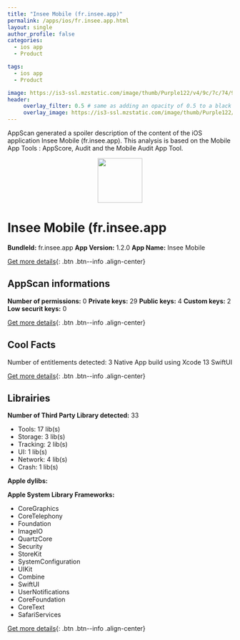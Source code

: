 ```yaml
---
title: "Insee Mobile (fr.insee.app)"
permalink: /apps/ios/fr.insee.app.html
layout: single
author_profile: false
categories: 
  - ios app 
  - Product 

tags: 
  - ios app 
  - Product 

image: https://is3-ssl.mzstatic.com/image/thumb/Purple122/v4/9c/7c/74/9c7c7485-c6f7-e309-e6f3-6fe23751a30c/AppIcon-1x_U007emarketing-0-5-0-P3-85-220.png/512x512bb.jpg
header: 
     overlay_filter: 0.5 # same as adding an opacity of 0.5 to a black background
     overlay_image: https://is3-ssl.mzstatic.com/image/thumb/Purple122/v4/9c/7c/74/9c7c7485-c6f7-e309-e6f3-6fe23751a30c/AppIcon-1x_U007emarketing-0-5-0-P3-85-220.png/512x512bb.jpg
---
```

AppScan generated a spoiler description of the content of the iOS application Insee Mobile (fr.insee.app). This analysis is based on the Mobile App Tools : AppScore, Audit and the Mobile Audit App Tool.

  
  
<div style="text-align: center;"><img src="https://is3-ssl.mzstatic.com/image/thumb/Purple122/v4/9c/7c/74/9c7c7485-c6f7-e309-e6f3-6fe23751a30c/AppIcon-1x_U007emarketing-0-5-0-P3-85-220.png/512x512bb.jpg" width="100" height="100"></div>  
  
# Insee Mobile (fr.insee.app

**BundleId:** fr.insee.app
**App Version:** 1.2.0
**App Name:** Insee Mobile


[Get more details](/pricing.html){: .btn .btn--info .align-center}  
  
## AppScan informations 

**Number of permissions:** 0
**Private keys:** 29
**Public keys:** 4
**Custom keys:** 2
**Low securit keys:** 0
  
[Get more details](/pricing.html){: .btn .btn--info .align-center}

## Cool Facts

Number of entitlements detected: 3
Native App
build using Xcode 13
SwiftUI
  
[Get more details](/pricing.html){: .btn .btn--info .align-center}

## Librairies 
**Number of Third Party Library detected:** 33
- Tools: 17 lib(s)
- Storage: 3 lib(s)
- Tracking: 2 lib(s)
- UI: 1 lib(s)
- Network: 4 lib(s)
- Crash: 1 lib(s)

**Apple dylibs:**


**Apple System Library Frameworks:**
- CoreGraphics
- CoreTelephony
- Foundation
- ImageIO
- QuartzCore
- Security
- StoreKit
- SystemConfiguration
- UIKit
- Combine
- SwiftUI
- UserNotifications
- CoreFoundation
- CoreText
- SafariServices


  
[Get more details](/pricing.html){: .btn .btn--info .align-center}

